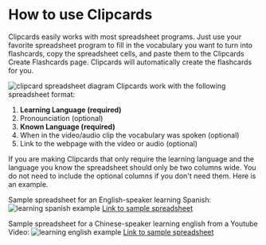 # How to use Clipcards

Clipcards easily works with most spreadsheet programs. Just use your favorite spreadsheet program to fill in the vocabulary you want to turn into flashcards, copy the spreadsheet cells, and paste them to the Clipcards Create Flashcards page. Clipcards will automatically create the flashcards for you.

![clipcard spreadsheet diagram](https://octodex.github.com/images/yaktocat.png)
Clipcards work with the following spreadsheet format:
1. **Learning Language (required)**
2. Pronounciation (optional)
3. **Known Language (required)**
4. When in the video/audio clip the vocabulary was spoken (optional)
5. Link to the webpage with the video or audio (optional)

If you are making Clipcards that only require the learning language and the language you know the spreadsheet should only be two columns wide. You do not need to include the optional columns if you don't need them. Here is an example.

Sample spreadsheet for an English-speaker learning Spanish:
![learning spanish example](https://octodex.github.com/images/yaktocat.png)
[Link to sample spreadsheet]()

Sample spreadsheet for a Chinese-speaker learning english from a Youtube Video:
![learning english example](https://octodex.github.com/images/yaktocat.png)
[Link to sample spreadsheet]()




